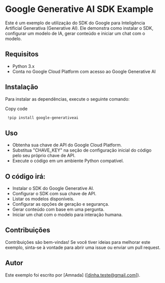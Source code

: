 # Google Generative AI SDK Example
Este é um exemplo de utilização do SDK do Google para Inteligência Artificial Generativa (Generative AI). Ele demonstra como instalar o SDK, configurar um modelo de IA, gerar conteúdo e iniciar um chat com o modelo.

## Requisitos
- Python 3.x
- Conta no Google Cloud Platform com acesso ao Google Generative AI

## Instalação
Para instalar as dependências, execute o seguinte comando:

Copy code

```bash
 !pip install google-generativeai
```

## Uso
 - Obtenha sua chave de API do Google Cloud Platform.
 - Substitua "CHAVE_KEY" na seção de configuração inicial do código pelo seu próprio chave de API.
 - Execute o código em um ambiente Python compatível.

## O código irá:

- Instalar o SDK do Google Generative AI.
 - Configurar o SDK com sua chave de API.
 - Listar os modelos disponíveis.
 - Configurar as opções de geração e segurança.
 - Gerar conteúdo com base em uma pergunta.
 - Iniciar um chat com o modelo para interação humana.


## Contribuições
Contribuições são bem-vindas! Se você tiver ideias para melhorar este exemplo, sinta-se à vontade para abrir uma issue ou enviar um pull request.

## Autor
Este exemplo foi escrito por [Amnada] ([dinha.teste@gmail.com]).



